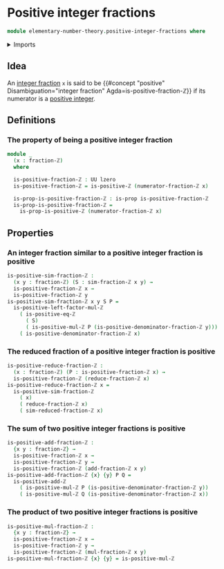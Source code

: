 # Positive integer fractions

```agda
module elementary-number-theory.positive-integer-fractions where
```

<details><summary>Imports</summary>

```agda
open import elementary-number-theory.addition-integer-fractions
open import elementary-number-theory.addition-positive-and-negative-integers
open import elementary-number-theory.integer-fractions
open import elementary-number-theory.integers
open import elementary-number-theory.multiplication-integer-fractions
open import elementary-number-theory.multiplication-positive-and-negative-integers
open import elementary-number-theory.positive-integers
open import elementary-number-theory.reduced-integer-fractions

open import foundation.propositions
open import foundation.subtypes
open import foundation.universe-levels
```

</details>

## Idea

An [integer fraction](elementary-number-theory.integer-fractions.md) `x` is said
to be
{{#concept "positive" Disambiguation="integer fraction" Agda=is-positive-fraction-ℤ}}
if its numerator is a
[positive integer](elementary-number-theory.positive-integers.md).

## Definitions

### The property of being a positive integer fraction

```agda
module _
  (x : fraction-ℤ)
  where

  is-positive-fraction-ℤ : UU lzero
  is-positive-fraction-ℤ = is-positive-ℤ (numerator-fraction-ℤ x)

  is-prop-is-positive-fraction-ℤ : is-prop is-positive-fraction-ℤ
  is-prop-is-positive-fraction-ℤ =
    is-prop-is-positive-ℤ (numerator-fraction-ℤ x)
```

## Properties

### An integer fraction similar to a positive integer fraction is positive

```agda
is-positive-sim-fraction-ℤ :
  (x y : fraction-ℤ) (S : sim-fraction-ℤ x y) →
  is-positive-fraction-ℤ x →
  is-positive-fraction-ℤ y
is-positive-sim-fraction-ℤ x y S P =
  is-positive-left-factor-mul-ℤ
    ( is-positive-eq-ℤ
      ( S)
      ( is-positive-mul-ℤ P (is-positive-denominator-fraction-ℤ y)))
    ( is-positive-denominator-fraction-ℤ x)
```

### The reduced fraction of a positive integer fraction is positive

```agda
is-positive-reduce-fraction-ℤ :
  (x : fraction-ℤ) (P : is-positive-fraction-ℤ x) →
  is-positive-fraction-ℤ (reduce-fraction-ℤ x)
is-positive-reduce-fraction-ℤ x =
  is-positive-sim-fraction-ℤ
    ( x)
    ( reduce-fraction-ℤ x)
    ( sim-reduced-fraction-ℤ x)
```

### The sum of two positive integer fractions is positive

```agda
is-positive-add-fraction-ℤ :
  {x y : fraction-ℤ} →
  is-positive-fraction-ℤ x →
  is-positive-fraction-ℤ y →
  is-positive-fraction-ℤ (add-fraction-ℤ x y)
is-positive-add-fraction-ℤ {x} {y} P Q =
  is-positive-add-ℤ
    ( is-positive-mul-ℤ P (is-positive-denominator-fraction-ℤ y))
    ( is-positive-mul-ℤ Q (is-positive-denominator-fraction-ℤ x))
```

### The product of two positive integer fractions is positive

```agda
is-positive-mul-fraction-ℤ :
  {x y : fraction-ℤ} →
  is-positive-fraction-ℤ x →
  is-positive-fraction-ℤ y →
  is-positive-fraction-ℤ (mul-fraction-ℤ x y)
is-positive-mul-fraction-ℤ {x} {y} = is-positive-mul-ℤ
```
